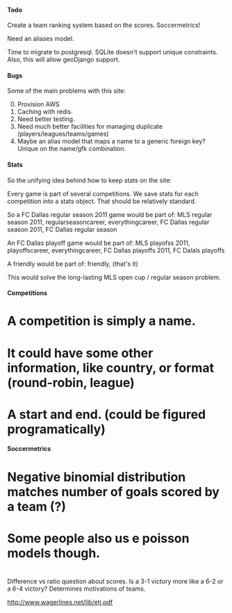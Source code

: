 
#### Todo

Create a team ranking system based on the scores.
Soccermetrics!

Need an aliases model.

Time to migrate to postgresql. SQLite doesn't support unique constraints.
Also, this will allow geoDjango support.

#### Bugs

Some of the main problems with this site:

0. Provision AWS
1. Caching with redis.
2. Need better testing.
3. Need much better facilities for managing duplicate (players/leagues/teams/games)
4. Maybe an alias model that maps a name to a generic foreign key? Unique on the name/gfk combination.


#### Stats

So the unifying idea behind how to keep stats on the site:

Every game is part of several competitions. We save stats for each competition into a stats object. That should be relatively standard. 

So a FC Dallas regular season  2011 game would be part of:
MLS regular season 2011, regularseasoncareer, everythingcareer, FC Dallas regular season 2011, FC Dallas regular season

An FC Dallas playoff game would be part of:
MLS playofss 2011, playoffscareer, everythingcareer, FC Dallas playoffs 2011, FC Dalals playoffs

A friendly would be part of:
friendly, (that's it)

This would solve the long-lasting MLS open cup / regular season problem.

#### Competitions 

# A competition is simply a name.
# It could have some other information, like country, or format (round-robin, league)
# A start and end. (could be figured programatically)


#### Soccermetrics

# Negative binomial distribution matches number of goals scored by a team (?)
# Some people also us e poisson models though.
# 
Difference vs ratio question about scores.
Is a 3-1 victory more like a 6-2 or a 6-4 victory?
Determines motivations of teams.

http://www.wagerlines.net/lib/etj.pdf
